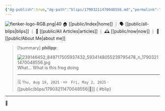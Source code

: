 ```yaml
---
{"dg-publish":true,"dg-path":"blips/17903211470048556.md","permalink":"/blips/17903211470048556/","title":"philipp on instagram @ 2021-08-19","created":"2021-08-19T06:29:00","updated":"2025-05-02T17:43:08"}
---
```



<div class="transclusion internal-embed is-loaded"><div class="markdown-embed">




![flenker-logo-RGB.png|40](/img/user/attachments/flenker-logo-RGB.png)
🏠 [[public/Index\|home]]  ⋮ 🗣️ [[public/all-blips\|blips]] ⋮  📝 [[public/All Articles\|articles]]  ⋮ 🕰️ [[public/now\|now]] ⋮ 🪪 [[public/About Me\|about me]]


</div></div>


> [!summary] **philipp**:
>
> ![239146452_849717505937432_5934148055239795478_n_17903211470048556.jpg](/img/user/attachments/239146452_849717505937432_5934148055239795478_n_17903211470048556.jpg)
> What... What is this frog doing
> - - -
>
> 🗓️ <code>Thu, Aug 19, 2021</code>  · ✏️ <code> Fri, May 2, 2025</code>  · [[public/blips/17903211470048556\|🔗]]
{ #blip}


- - -

 👾
